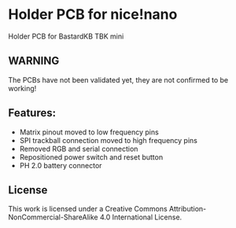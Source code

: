 # Holder PCB for nice!nano
Holder PCB for BastardKB TBK mini

## WARNING
The PCBs have not been validated yet, they are not confirmed to be working!

## Features:
- Matrix pinout moved to low frequency pins
- SPI trackball connection moved to high frequency pins
- Removed RGB and serial connection
- Repositioned power switch and reset button
- PH 2.0 battery connector

## License 
This work is licensed under a Creative Commons Attribution-NonCommercial-ShareAlike 4.0 International License.
